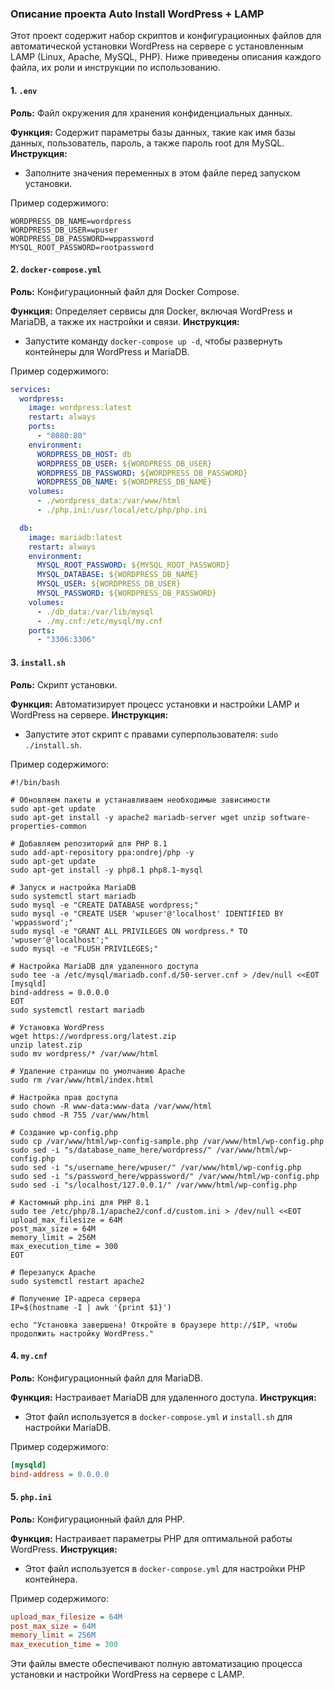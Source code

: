 ### Описание проекта Auto Install WordPress + LAMP

Этот проект содержит набор скриптов и конфигурационных файлов для автоматической установки WordPress на сервере с установленным LAMP (Linux, Apache, MySQL, PHP). Ниже приведены описания каждого файла, их роли и инструкции по использованию.

#### 1. `.env`
**Роль:** Файл окружения для хранения конфиденциальных данных.

**Функция:** Содержит параметры базы данных, такие как имя базы данных, пользователь, пароль, а также пароль root для MySQL.
**Инструкция:**
   - Заполните значения переменных в этом файле перед запуском установки.

Пример содержимого:
```dotenv
WORDPRESS_DB_NAME=wordpress
WORDPRESS_DB_USER=wpuser
WORDPRESS_DB_PASSWORD=wppassword
MYSQL_ROOT_PASSWORD=rootpassword
```

#### 2. `docker-compose.yml`
**Роль:** Конфигурационный файл для Docker Compose.

**Функция:** Определяет сервисы для Docker, включая WordPress и MariaDB, а также их настройки и связи.
**Инструкция:**
   - Запустите команду `docker-compose up -d`, чтобы развернуть контейнеры для WordPress и MariaDB.

Пример содержимого:
```yaml
services:
  wordpress:
    image: wordpress:latest
    restart: always
    ports:
      - "8080:80"
    environment:
      WORDPRESS_DB_HOST: db
      WORDPRESS_DB_USER: ${WORDPRESS_DB_USER}
      WORDPRESS_DB_PASSWORD: ${WORDPRESS_DB_PASSWORD}
      WORDPRESS_DB_NAME: ${WORDPRESS_DB_NAME}
    volumes:
      - ./wordpress_data:/var/www/html
      - ./php.ini:/usr/local/etc/php/php.ini

  db:
    image: mariadb:latest
    restart: always
    environment:
      MYSQL_ROOT_PASSWORD: ${MYSQL_ROOT_PASSWORD}
      MYSQL_DATABASE: ${WORDPRESS_DB_NAME}
      MYSQL_USER: ${WORDPRESS_DB_USER}
      MYSQL_PASSWORD: ${WORDPRESS_DB_PASSWORD}
    volumes:
      - ./db_data:/var/lib/mysql
      - ./my.cnf:/etc/mysql/my.cnf
    ports:
      - "3306:3306"
```

#### 3. `install.sh`
**Роль:** Скрипт установки.

**Функция:** Автоматизирует процесс установки и настройки LAMP и WordPress на сервере.
**Инструкция:**
   - Запустите этот скрипт с правами суперпользователя: `sudo ./install.sh`.

Пример содержимого:
```shell
#!/bin/bash

# Обновляем пакеты и устанавливаем необходимые зависимости
sudo apt-get update
sudo apt-get install -y apache2 mariadb-server wget unzip software-properties-common

# Добавляем репозиторий для PHP 8.1
sudo add-apt-repository ppa:ondrej/php -y
sudo apt-get update
sudo apt-get install -y php8.1 php8.1-mysql

# Запуск и настройка MariaDB
sudo systemctl start mariadb
sudo mysql -e "CREATE DATABASE wordpress;"
sudo mysql -e "CREATE USER 'wpuser'@'localhost' IDENTIFIED BY 'wppassword';"
sudo mysql -e "GRANT ALL PRIVILEGES ON wordpress.* TO 'wpuser'@'localhost';"
sudo mysql -e "FLUSH PRIVILEGES;"

# Настройка MariaDB для удаленного доступа
sudo tee -a /etc/mysql/mariadb.conf.d/50-server.cnf > /dev/null <<EOT
[mysqld]
bind-address = 0.0.0.0
EOT
sudo systemctl restart mariadb

# Установка WordPress
wget https://wordpress.org/latest.zip
unzip latest.zip
sudo mv wordpress/* /var/www/html

# Удаление страницы по умолчанию Apache
sudo rm /var/www/html/index.html

# Настройка прав доступа
sudo chown -R www-data:www-data /var/www/html
sudo chmod -R 755 /var/www/html

# Создание wp-config.php
sudo cp /var/www/html/wp-config-sample.php /var/www/html/wp-config.php
sudo sed -i "s/database_name_here/wordpress/" /var/www/html/wp-config.php
sudo sed -i "s/username_here/wpuser/" /var/www/html/wp-config.php
sudo sed -i "s/password_here/wppassword/" /var/www/html/wp-config.php
sudo sed -i "s/localhost/127.0.0.1/" /var/www/html/wp-config.php

# Кастомный php.ini для PHP 8.1
sudo tee /etc/php/8.1/apache2/conf.d/custom.ini > /dev/null <<EOT
upload_max_filesize = 64M
post_max_size = 64M
memory_limit = 256M
max_execution_time = 300
EOT

# Перезапуск Apache
sudo systemctl restart apache2

# Получение IP-адреса сервера
IP=$(hostname -I | awk '{print $1}')

echo "Установка завершена! Откройте в браузере http://$IP, чтобы продолжить настройку WordPress."
```

#### 4. `my.cnf`
**Роль:** Конфигурационный файл для MariaDB.

**Функция:** Настраивает MariaDB для удаленного доступа.
**Инструкция:**
   - Этот файл используется в `docker-compose.yml` и `install.sh` для настройки MariaDB.

Пример содержимого:
```ini
[mysqld]
bind-address = 0.0.0.0
```

#### 5. `php.ini`
**Роль:** Конфигурационный файл для PHP.

**Функция:** Настраивает параметры PHP для оптимальной работы WordPress.
**Инструкция:**
   - Этот файл используется в `docker-compose.yml` для настройки PHP контейнера.

Пример содержимого:
```ini
upload_max_filesize = 64M
post_max_size = 64M
memory_limit = 256M
max_execution_time = 300
```

Эти файлы вместе обеспечивают полную автоматизацию процесса установки и настройки WordPress на сервере с LAMP.
